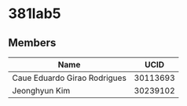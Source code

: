 # 381lab5
## Members
| Name | UCID |
|------|------|
| Caue Eduardo Girao Rodrigues | 30113693 |
| Jeonghyun Kim | 30239102 |
